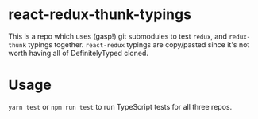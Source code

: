 # react-redux-thunk-typings

This is a repo which uses (gasp!) git submodules to test `redux`, and `redux-thunk` typings together. `react-redux` typings are copy/pasted since it's not worth having all of DefinitelyTyped cloned.

# Usage

`yarn test` or `npm run test` to run TypeScript tests for all three repos.
